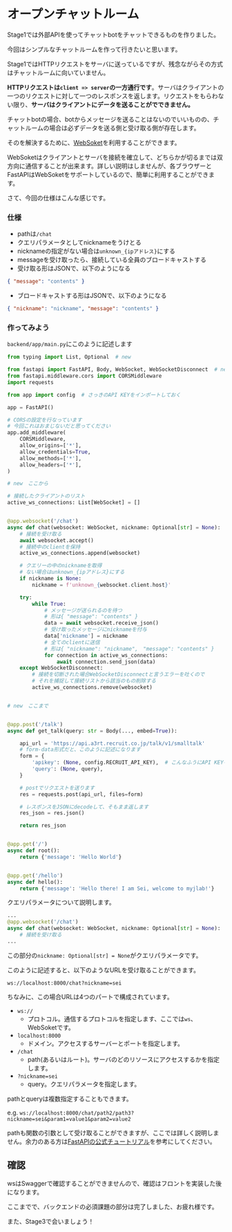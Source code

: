 # オープンチャットルーム

Stage1では外部APIを使ってチャットbotをチャットできるものを作りました。

今回はシンプルなチャットルームを作って行きたいと思います。

Stage1ではHTTPリクエストをサーバに送っているですが、残念ながらその方式はチャットルームに向いていません。

**HTTPリクエストは`client => server`の一方通行です**。サーバはクライアントの一つのリクエストに対して一つのレスポンスを返します。リクエストをもらわない限り、**サーバはクライアントにデータを送ることがでできません。**

チャットbotの場合、botからメッセージを送ることはないのでいいものの、チャットルームの場合は必ずデータを送る側と受け取る側が存在します。

そのを解決するために、[WebSoket](https://developer.mozilla.org/ja/docs/Web/API/WebSockets_API)を利用することができます。

WebSoketはクライアントとサーバを接続を確立して、どちらかが切るまでは双方向に通信することが出来ます。詳しい説明はしませんが、各ブラウザーとFastAPIはWebSoketをサポートしているので、簡単に利用することができます。

さて、今回の仕様はこんな感じです。

### 仕様
- pathは`/chat`
- クエリパラメータとしてnicknameをうけとる
- nicknameの指定がない場合は`unknown_{ipアドレス}`にする
- messageを受け取ったら、接続している全員のブロードキャストする
- 受け取る形はJSONで、以下のようになる
```json
{ "message": "contents" }
```
- ブロードキャストする形はJSONで、以下のようになる
```json
{ "nickname": "nickname", "message": "contents" }
```

### 作ってみよう

`backend/app/main.py`にこのように記述します

```python
from typing import List, Optional  # new

from fastapi import FastAPI, Body, WebSocket, WebSocketDisconnect  # new
from fastapi.middleware.cors import CORSMiddleware
import requests

from app import config  # さっきのAPI KEYをインポートしておく

app = FastAPI()

# CORSの設定を行なっています
# 今回これはおまじないだと思ってください
app.add_middleware(
    CORSMiddleware,
    allow_origins=['*'],
    allow_credentials=True,
    allow_methods=['*'],
    allow_headers=['*'],
)

# new　ここから

# 接続したクライアントのリスト
active_ws_connections: List[WebSocket] = []


@app.websocket('/chat')
async def chat(websocket: WebSocket, nickname: Optional[str] = None):
    # 接続を受け取る
    await websocket.accept()
    # 接続中のclientを保持
    active_ws_connections.append(websocket)

    # クエリーの中のnicknameを取得
    # ない場合はunknown_{ipアドレス}にする
    if nickname is None:
        nickname = f'unknown_{websocket.client.host}'

    try:
        while True:
            # メッセージが送られるのを待つ
            # 形は{ "message": "contents" }
            data = await websocket.receive_json()
            # 受け取ったメッセージにnicknameを付与
            data['nickname'] = nickname
            # 全てのclientに送信
            # 形は{ "nickname": "nickname",　"message": "contents" }
            for connection in active_ws_connections:
                await connection.send_json(data)
    except WebSocketDisconnect:
        # 接続を切断された場合WebSocketDisconnectと言うエラーを吐くので
        # それを捕捉して接続リストから該当のもの削除する
        active_ws_connections.remove(websocket)


# new　ここまで


@app.post('/talk')
async def get_talk(query: str = Body(..., embed=True)):

    api_url = 'https://api.a3rt.recruit.co.jp/talk/v1/smalltalk'
    # form-data形式だと、このように記述になります
    form = {
        'apikey': (None, config.RECRUIT_API_KEY),  # こんなふうにAPI KEYを使います
        'query': (None, query),
    }

    # postでリクエストを送ります
    res = requests.post(api_url, files=form)

    # レスポンスをJSONにdecodeして、そもまま返します
    res_json = res.json()

    return res_json


@app.get('/')
async def root():
    return {'message': 'Hello World'}


@app.get('/hello')
async def hello():
    return {'message': 'Hello there! I am Sei, welcome to myjlab!'}

```

クエリパラメータについて説明します。
```python
...
@app.websocket('/chat')
async def chat(websocket: WebSocket, nickname: Optional[str] = None):
    # 接続を受け取る
...
```

この部分の`nickname: Optional[str] = None`がクエリパラメータです。

このように記述すると、以下のようなURLを受け取ることができます。

`ws://localhost:8000/chat?nickname=sei`

ちなみに、この場合URLは4つのパートで構成されています。

- `ws://`
  - プロトコル。通信するプロトコルを指定します、ここでは`ws`、WebSoketです。
- `localhost:8000`
  - ドメイン。アクセスするサーバーとポートを指定します。
- `/chat`
  - path(あるいはルート)。サーバのどのリソースにアクセスするかを指定します。
- `?nickname=sei`
  - query。クエリパラメータを指定します。

pathとqueryは複数指定することもできます。

e.g. `ws://localhost:8000/chat/path2/path3?nickname=sei&param1=value1&param2=value2`

pathも関数の引数として受け取ることができますが、ここでは詳しく説明しません。余力のある方は[FastAPIの公式チュートリアル](https://fastapi.tiangolo.com/ja/tutorial/path-params/)を参考にしてください。


## 確認
wsはSwaggerで確認することができませんので、確認はフロントを実装した後になります。

ここまでで、バックエンドの必須課題の部分は完了しました、お疲れ様です。

また、Stage3で会いましょう！